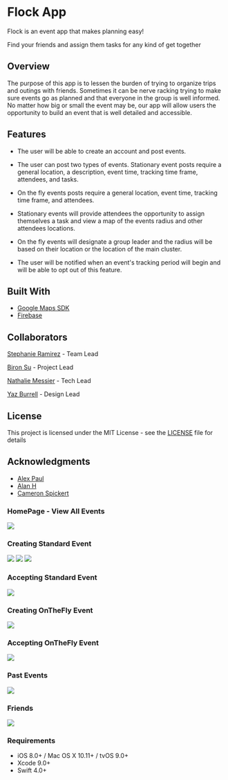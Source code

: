 # Flock App
Flock is an event app that makes planning easy! 

Find your friends and assign them tasks for any kind of get together

## Overview

The purpose of this app is to lessen the burden of trying to organize trips and outings with friends. Sometimes it can be nerve racking trying to make sure events go as planned and that everyone in the group is well informed. No matter how big or small the event may be, our app will allow users the opportunity to build an event that is well detailed and accessible.

## Features
* The user will be able to create an account and post events.

* The user can post two types of events. Stationary event posts require a general location, a description, event time, tracking time frame, attendees, and tasks. 

* On the fly events posts require a general location, event time, tracking time frame, and attendees. 

* Stationary events will provide attendees the opportunity to assign themselves a task and view a map of the events radius and other attendees locations.

* On the fly events will designate a group leader and the radius will be based on their location or the location of the main cluster.

* The user will be notified when an event's tracking period will begin and will be able to opt out of this feature.


## Built With
* [Google Maps SDK](https://developers.google.com/maps/documentation/ios-sdk/intro)
* [Firebase](https://firebase.google.com/docs) 


## Collaborators

[Stephanie Ramirez](https://github.com/SLRAM) - Team Lead

[Biron Su](https://github.com/BironSu) - Project Lead

[Nathalie Messier](https://github.com/natmess) - Tech Lead

[Yaz Burrell](https://github.com/yazzy4) - Design Lead

## License

This project is licensed under the MIT License - see the [LICENSE](LICENSE) file for details

## Acknowledgments

* [Alex Paul](https://github.com/alexpaul)
* [Alan H](https://github.com/lynksdomain)
* [Cameron Spickert](https://cameronspickert.com)

### HomePage - View All Events
![](gifs/FlockThreeTabIntro.gif)

### Creating Standard Event
![](gifs/FlockCreateStandard1.gif)
![](gifs/FlockCreateStandard2.gif)
![](gifs/FlockCreateStandard3.gif)

### Accepting Standard Event
![](gifs/FlockAcceptingStandardEvent.gif)

### Creating OnTheFly Event
![](gifs/FlockCreatingOnTheFly.gif)

### Accepting OnTheFly Event
![](gifs/FlockAcceptingPending.gif)

### Past Events
![](gifs/FlockPastEvents.gif)

### Friends
![](gifs/FlockAddFriend.gif)


### Requirements
* iOS 8.0+ / Mac OS X 10.11+ / tvOS 9.0+
* Xcode 9.0+
* Swift 4.0+



